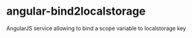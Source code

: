 # angular-bind2localstorage
AngularJS service allowing to bind a scope variable to localstorage key
